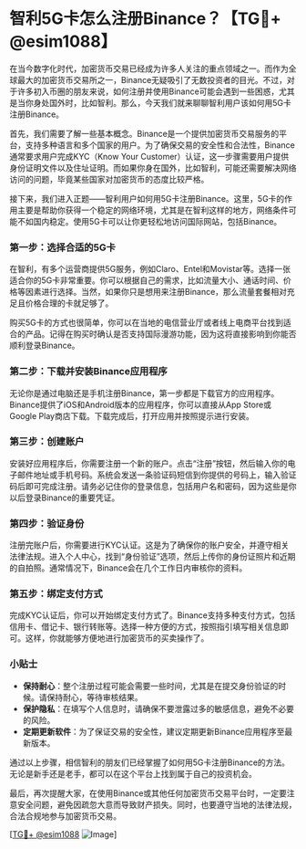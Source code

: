 # 智利5G卡怎么注册Binance？【TG💪+ @esim1088】

在当今数字化时代，加密货币交易已经成为许多人关注的重点领域之一。而作为全球最大的加密货币交易所之一，Binance无疑吸引了无数投资者的目光。不过，对于许多初入币圈的朋友来说，如何注册并使用Binance可能会遇到一些困惑，尤其是当你身处国外时，比如智利。那么，今天我们就来聊聊智利用户该如何用5G卡注册Binance。

首先，我们需要了解一些基本概念。Binance是一个提供加密货币交易服务的平台，支持多种语言和多个国家的用户。为了确保交易的安全性和合法性，Binance通常要求用户完成KYC（Know Your Customer）认证，这一步骤需要用户提供身份证明文件以及住址证明。而如果你身在国外，比如智利，可能还需要解决网络访问的问题，毕竟某些国家对加密货币的态度比较严格。

接下来，我们进入正题——智利用户如何用5G卡注册Binance。这里，5G卡的作用主要是帮助你获得一个稳定的网络环境，尤其是在智利这样的地方，网络条件可能不如国内稳定。使用5G卡可以让你更轻松地访问国际网站，包括Binance。

### 第一步：选择合适的5G卡

在智利，有多个运营商提供5G服务，例如Claro、Entel和Movistar等。选择一张适合你的5G卡非常重要。你可以根据自己的需求，比如流量大小、通话时间、价格等因素进行选择。当然，如果你只是想用来注册Binance，那么流量套餐相对充足且价格合理的卡就足够了。

购买5G卡的方式也很简单，你可以在当地的电信营业厅或者线上电商平台找到适合的产品。记得在购买时确认是否支持国际漫游功能，因为这将直接影响到你能否顺利登录Binance。

### 第二步：下载并安装Binance应用程序

无论你是通过电脑还是手机注册Binance，第一步都是下载官方的应用程序。Binance提供了iOS和Android版本的应用程序，你可以直接从App Store或Google Play商店下载。下载完成后，打开应用并按照提示进行安装。

### 第三步：创建账户

安装好应用程序后，你需要注册一个新的账户。点击“注册”按钮，然后输入你的电子邮件地址或手机号码。系统会发送一条验证码短信到你提供的号码上，输入验证码后即可完成注册。请务必记住你的登录信息，包括用户名和密码，因为这些是你以后登录Binance的重要凭证。

### 第四步：验证身份

注册完账户后，你需要进行KYC认证。这是为了确保你的账户安全，并遵守相关法律法规。进入个人中心，找到“身份验证”选项，然后上传你的身份证照片和近期的自拍照。通常情况下，Binance会在几个工作日内审核你的资料。

### 第五步：绑定支付方式

完成KYC认证后，你可以开始绑定支付方式了。Binance支持多种支付方式，包括信用卡、借记卡、银行转账等。选择一种方便的方式，按照指引填写相关信息即可。这样，你就能够方便地进行加密货币的买卖操作了。

### 小贴士

- **保持耐心**：整个注册过程可能会需要一些时间，尤其是在提交身份验证的时候。请保持耐心，等待审核结果。
- **保护隐私**：在填写个人信息时，请确保不要泄露过多的敏感信息，避免不必要的风险。
- **定期更新软件**：为了保证交易的安全性，建议定期更新Binance应用程序至最新版本。

通过以上步骤，相信智利的朋友们已经掌握了如何用5G卡注册Binance的方法。无论是新手还是老手，都可以在这个平台上找到属于自己的投资机会。

最后，再次提醒大家，在使用Binance或其他任何加密货币交易平台时，一定要注意安全问题，避免因疏忽大意而导致财产损失。同时，也要遵守当地的法律法规，合法合规地参与加密货币交易。

[[TG💪+ @esim1088](https://t.me/s/esim1088) ![Image](https://i.postimg.cc/4NQfJmqS/Snipaste-2025-05-13-00-14-12.png)]